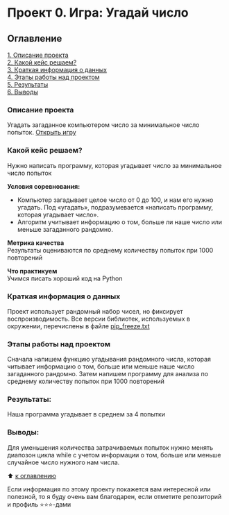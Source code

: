 # Проект 0. Игра: Угадай число

## Оглавление  
[1. Описание проекта](README.md#описание-проекта)  
[2. Какой кейс решаем?](README.md#какой-кейс-решаем)  
[3. Краткая информация о данных](README.md#краткая-информация-о-данных)  
[4. Этапы работы над проектом](README.md#этапы-работы-над-проектом)  
[5. Результаты](README.md#результаты)    
[6. Выводы](README.md#выводы) 

### Описание проекта    
Угадать загаданное компьютером число за минимальное число попыток.
[Открыть игру](game.ipynb)

### Какой кейс решаем?    
Нужно написать программу, которая угадывает число за минимальное число попыток

**Условия соревнования:**  
- Компьютер загадывает целое число от 0 до 100, и нам его нужно угадать. Под «угадать», подразумевается «написать программу, которая угадывает число».
- Алгоритм учитывает информацию о том, больше ли наше число или меньше загаданного рандомно.

**Метрика качества**     
Результаты оцениваются по среднему количеству попыток при 1000 повторений

**Что практикуем**     
Учимся писать хороший код на Python

### Краткая информация о данных
Проект использует рандомный набор чисел, но фиксирует воспроизводимость.
Все версии библиотек, используемых в окружении, перечислены в файле [pip_freeze.txt](pip_freeze.txt)
  

### Этапы работы над проектом  
Сначала напишем функцию угадывания рандомного числа, которая читывает информацию о том, больше или меньше наше число загаданного рандомно.
Затем напишем программу для анализа по среднему количеству попыток при 1000 повторений


### Результаты:  
Наша программа угадывает в среднем за 4 попытки


### Выводы:  
Для уменьшения количества затрачиваемых попыток нужно менять диапозон цикла while с учетом информации о том, больше или меньше случайное число нужного нам числа.

:arrow_up: [к оглавлению](README.md#оглавление)

Если информация по этому проекту покажется вам интересной или полезной, то я буду очень вам благодарен, если отметите репозиторий и профиль ⭐️⭐️⭐️-дами
